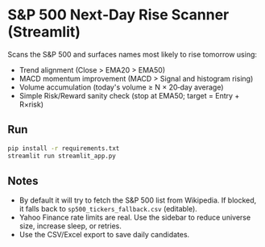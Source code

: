 
# S&P 500 Next‑Day Rise Scanner (Streamlit)

Scans the S&P 500 and surfaces names most likely to rise tomorrow using:
- Trend alignment (Close > EMA20 > EMA50)
- MACD momentum improvement (MACD > Signal and histogram rising)
- Volume accumulation (today's volume ≥ N × 20‑day average)
- Simple Risk/Reward sanity check (stop at EMA50; target = Entry + R×risk)

## Run
```bash
pip install -r requirements.txt
streamlit run streamlit_app.py
```

## Notes
- By default it will try to fetch the S&P 500 list from Wikipedia. If blocked, it falls back to `sp500_tickers_fallback.csv` (editable).
- Yahoo Finance rate limits are real. Use the sidebar to reduce universe size, increase sleep, or retries.
- Use the CSV/Excel export to save daily candidates.
